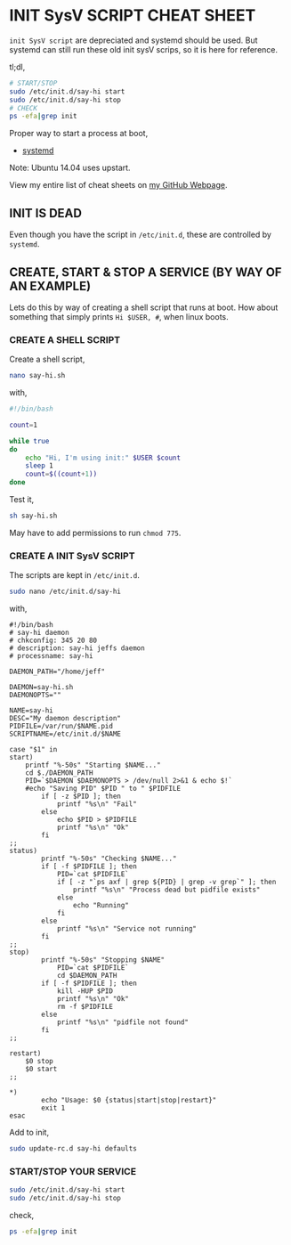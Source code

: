 # INIT SysV SCRIPT CHEAT SHEET

`init SysV script` are depreciated and systemd should be used.
But systemd can still run these old init sysV scrips, so
it is here for reference.

tl;dl,

```bash
# START/STOP
sudo /etc/init.d/say-hi start
sudo /etc/init.d/say-hi stop
# CHECK
ps -efa|grep init
```

Proper way to start a process at boot,

* [systemd](https://github.com/JeffDeCola/my-cheat-sheets/tree/master/software/development/operating-systems/linux/systemd-cheat-sheet)

Note: Ubuntu 14.04 uses upstart.

View my entire list of cheat sheets on
[my GitHub Webpage](https://jeffdecola.github.io/my-cheat-sheets/).

## INIT IS DEAD

Even though you have the script in `/etc/init.d`,
these are controlled by `systemd`.

## CREATE, START & STOP A SERVICE (BY WAY OF AN EXAMPLE)

Lets do this by way of creating a shell script that
runs at boot. How about something that simply prints
`Hi $USER, #`, when linux boots.

### CREATE A SHELL SCRIPT

Create a shell script,

```bash
nano say-hi.sh
```

with,

```sh
#!/bin/bash

count=1

while true
do
    echo "Hi, I'm using init:" $USER $count
    sleep 1
    count=$((count+1))
done
```

Test it,

```bash
sh say-hi.sh
```

May have to add permissions to run `chmod 775`.

### CREATE A INIT SysV SCRIPT

The scripts are kept in `/etc/init.d`.

```bash
sudo nano /etc/init.d/say-hi
```

with,

```text
#!/bin/bash
# say-hi daemon
# chkconfig: 345 20 80
# description: say-hi jeffs daemon
# processname: say-hi

DAEMON_PATH="/home/jeff"

DAEMON=say-hi.sh
DAEMONOPTS=""

NAME=say-hi
DESC="My daemon description"
PIDFILE=/var/run/$NAME.pid
SCRIPTNAME=/etc/init.d/$NAME

case "$1" in
start)
	printf "%-50s" "Starting $NAME..."
	cd $./DAEMON_PATH
	PID=`$DAEMON $DAEMONOPTS > /dev/null 2>&1 & echo $!`
	#echo "Saving PID" $PID " to " $PIDFILE
        if [ -z $PID ]; then
            printf "%s\n" "Fail"
        else
            echo $PID > $PIDFILE
            printf "%s\n" "Ok"
        fi
;;
status)
        printf "%-50s" "Checking $NAME..."
        if [ -f $PIDFILE ]; then
            PID=`cat $PIDFILE`
            if [ -z "`ps axf | grep ${PID} | grep -v grep`" ]; then
                printf "%s\n" "Process dead but pidfile exists"
            else
                echo "Running"
            fi
        else
            printf "%s\n" "Service not running"
        fi
;;
stop)
        printf "%-50s" "Stopping $NAME"
            PID=`cat $PIDFILE`
            cd $DAEMON_PATH
        if [ -f $PIDFILE ]; then
            kill -HUP $PID
            printf "%s\n" "Ok"
            rm -f $PIDFILE
        else
            printf "%s\n" "pidfile not found"
        fi
;;

restart)
  	$0 stop
  	$0 start
;;

*)
        echo "Usage: $0 {status|start|stop|restart}"
        exit 1
esac
```

Add to init,

```bash
sudo update-rc.d say-hi defaults
```

### START/STOP YOUR SERVICE

```bash
sudo /etc/init.d/say-hi start
sudo /etc/init.d/say-hi stop
```
check,

```bash
ps -efa|grep init
```
